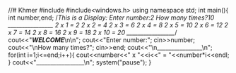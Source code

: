 //# Khmer
#include<iostream>
#include<windows.h>
using namespace std;
int main(){
	int number,end;
			/*This is a Display:
				Enter number:2
				How many times?10
				________________
				2 x 1 = 2
				2 x 2 = 4
				2 x 3 = 6
				2 x 4 = 8
				2 x 5 = 10
				2 x 6 = 12
				2 x 7 = 14
				2 x 8 = 16
				2 x 9 = 18
				2 x 10 = 20
				_________________*/
	cout<<"*****WELCOME*****\n\n";
	cout<<"Enter number:";
	cin>>number;
	cout<<"\nHow many times?";
	cin>>end;
	cout<<"\n________________\n";
	for(int i=1;i<=end;i++){
		cout<<number<<" x "<<i<<" = "<<number*i<<endl;
	}
	cout<<"_________________\n";
	system("pause");
	}

